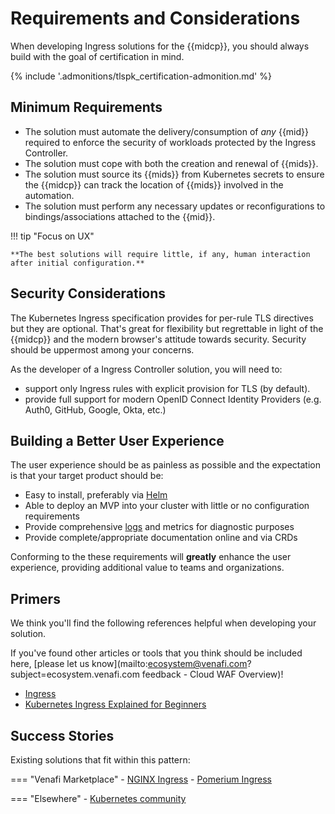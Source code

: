 # Requirements and Considerations

When developing Ingress solutions for the {{midcp}}, you should always build with the goal of certification in mind.

{% include '.admonitions/tlspk_certification-admonition.md' %}

## Minimum Requirements 

- The solution must automate the delivery/consumption of *any* {{mid}} required to enforce the security of workloads protected by the Ingress Controller.
- The solution must cope with both the creation and renewal of {{mids}}.
- The solution must source its {{mids}} from Kubernetes secrets to ensure the {{midcp}} can track the location of {{mids}} involved in the automation.
- The solution must perform any necessary updates or reconfigurations to bindings/associations attached to the {{mid}}.

!!! tip "Focus on UX"

    **The best solutions will require little, if any, human interaction after initial configuration.**

## Security Considerations

The Kubernetes Ingress specification provides for per-rule TLS directives but they are optional.
That's great for flexibility but regrettable in light of the {{midcp}} and the modern browser's attitude towards security.
Security should be uppermost among your concerns.

As the developer of a Ingress Controller solution, you will need to:

- support only Ingress rules with explicit provision for TLS (by default).
- provide full support for modern OpenID Connect Identity Providers (e.g. Auth0, GitHub, Google, Okta, etc.)
    
## Building a Better User Experience

The user experience should be as painless as possible and the expectation is that your target product should be:

- Easy to install, preferably via [Helm](https://helm.sh/)
- Able to deploy an MVP into your cluster with little or no configuration requirements
- Provide comprehensive [logs](https://kubernetes.io/docs/concepts/cluster-administration/logging/) and metrics for diagnostic purposes
- Provide complete/appropriate documentation online and via CRDs

Conforming to the these requirements will **greatly** enhance the user experience, providing additional value to teams and organizations.

## Primers

We think you'll find the following references helpful when developing your solution. 

If you've found other articles or tools that you think should be included here, [please let us know](mailto:ecosystem@venafi.com?subject=ecosystem.venafi.com feedback - Cloud WAF Overview)!

- [Ingress](https://kubernetes.io/docs/concepts/services-networking/ingress/)
- [Kubernetes Ingress Explained for Beginners](https://www.youtube.com/watch?v=izWCkcJAzBw)

## Success Stories

Existing solutions that fit within this pattern:

=== "Venafi Marketplace"
    - [NGINX Ingress](https://marketplace.venafi.com/ui/xchange-marketplace-app/620d2d6ed419fb06a5c5bd36/solution/6294f5507550f2ee553cf25d)
    - [Pomerium Ingress](https://marketplace.venafi.com/ui/xchange-marketplace-app/620d2d6ed419fb06a5c5bd36/solution/628cf590220a43b0c9a48842)

=== "Elsewhere"
    - [Kubernetes community](https://kubernetes.io/docs/concepts/services-networking/ingress-controllers/)

<!-- ##### Questions to guide us:

- What are the absolute **required capabilities**? (MVP)
    1. Ability to use a {{mid}}, an X.509 Certificate in this case, to secure traffic
    1. Ability to install/deploy/upload a {{mid}} to a 
    1. Ability to **validate** that a specific {{mid}} is where we think it is (data either proactively requested by Venafi or periodically reported on by the target consumer of the {{mid}})

- What sets the best solutions apart?
    {% include 'best-solutions-common.md' %}
    - Renewal of a {{mid}} should not cause downtime -->
